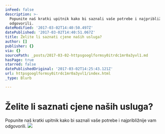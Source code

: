 ```yaml
---
inFeed: false
description: >-
  Popunite naš kratki upitnik kako bi saznali vaše potrebe i najpribližnije vam
  odgovorili. 
dateModified: '2017-03-02T14:40:50.497Z'
datePublished: '2017-03-02T14:40:51.067Z'
title: Želite li saznati cjene naših usluga?
author: []
publisher: {}
via: {}
sourcePath: _posts/2017-03-02-httpsgooglformsy0itrdc1mr0a3yvl1.md
hasPage: true
starred: false
datePublishedOriginal: '2017-03-02T14:25:43.121Z'
url: httpsgooglformsy0itrdc1mr0a3yvl1/index.html
_type: Blurb

---
```

# Želite li saznati cjene naših usluga?

Popunite naš kratki upitnik kako bi saznali vaše potrebe i najpribližnije vam odgovorili. ![](https://the-grid-user-content.s3-us-west-2.amazonaws.com/a754eef2-8dcc-44dc-93be-6591458a2013.jpg)